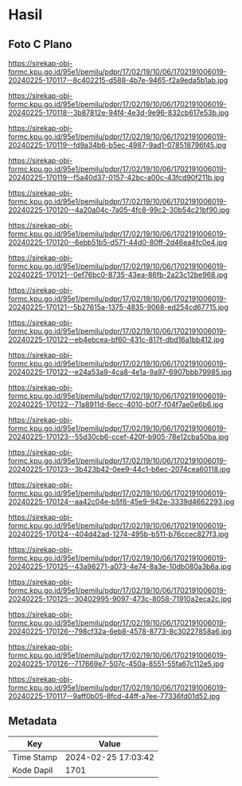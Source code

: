 # Hasil

## Foto C Plano

https://sirekap-obj-formc.kpu.go.id/95e1/pemilu/pdpr/17/02/19/10/06/1702191006019-20240225-170117--8c402215-d588-4b7e-9465-f2a9eda5b1ab.jpg

https://sirekap-obj-formc.kpu.go.id/95e1/pemilu/pdpr/17/02/19/10/06/1702191006019-20240225-170118--3b87812e-94f4-4e3d-9e96-832cb617e53b.jpg

https://sirekap-obj-formc.kpu.go.id/95e1/pemilu/pdpr/17/02/19/10/06/1702191006019-20240225-170119--fd9a34b6-b5ec-4987-9ad1-078518796f45.jpg

https://sirekap-obj-formc.kpu.go.id/95e1/pemilu/pdpr/17/02/19/10/06/1702191006019-20240225-170119--f5a40d37-0157-42bc-a00c-43fcd90f211b.jpg

https://sirekap-obj-formc.kpu.go.id/95e1/pemilu/pdpr/17/02/19/10/06/1702191006019-20240225-170120--4a20a04c-7a05-4fc8-99c2-30b54c21bf90.jpg

https://sirekap-obj-formc.kpu.go.id/95e1/pemilu/pdpr/17/02/19/10/06/1702191006019-20240225-170120--6ebb51b5-d571-44d0-80ff-2d46ea4fc0e4.jpg

https://sirekap-obj-formc.kpu.go.id/95e1/pemilu/pdpr/17/02/19/10/06/1702191006019-20240225-170121--0ef76bc0-8735-43ea-86fb-2a23c12be968.jpg

https://sirekap-obj-formc.kpu.go.id/95e1/pemilu/pdpr/17/02/19/10/06/1702191006019-20240225-170121--5b27615a-1375-4835-9068-ed254cd67715.jpg

https://sirekap-obj-formc.kpu.go.id/95e1/pemilu/pdpr/17/02/19/10/06/1702191006019-20240225-170122--eb4ebcea-bf60-431c-817f-dbd16a1bb412.jpg

https://sirekap-obj-formc.kpu.go.id/95e1/pemilu/pdpr/17/02/19/10/06/1702191006019-20240225-170122--e24a53a9-4ca8-4e1a-9a97-6907bbb79985.jpg

https://sirekap-obj-formc.kpu.go.id/95e1/pemilu/pdpr/17/02/19/10/06/1702191006019-20240225-170122--71a8911d-6ecc-4010-b0f7-f04f7ae0e6b6.jpg

https://sirekap-obj-formc.kpu.go.id/95e1/pemilu/pdpr/17/02/19/10/06/1702191006019-20240225-170123--55d30cb6-ccef-420f-b905-78e12cba50ba.jpg

https://sirekap-obj-formc.kpu.go.id/95e1/pemilu/pdpr/17/02/19/10/06/1702191006019-20240225-170123--3b423b42-0ee9-44c1-b6ec-2074cea60118.jpg

https://sirekap-obj-formc.kpu.go.id/95e1/pemilu/pdpr/17/02/19/10/06/1702191006019-20240225-170124--aa42c04e-b5f8-45e9-942e-3339d4662293.jpg

https://sirekap-obj-formc.kpu.go.id/95e1/pemilu/pdpr/17/02/19/10/06/1702191006019-20240225-170124--404d42ad-1274-495b-b511-b76ccec827f3.jpg

https://sirekap-obj-formc.kpu.go.id/95e1/pemilu/pdpr/17/02/19/10/06/1702191006019-20240225-170125--43a98271-a073-4e74-8a3e-10db080a3b6a.jpg

https://sirekap-obj-formc.kpu.go.id/95e1/pemilu/pdpr/17/02/19/10/06/1702191006019-20240225-170125--30402995-9097-473c-8058-71910a2eca2c.jpg

https://sirekap-obj-formc.kpu.go.id/95e1/pemilu/pdpr/17/02/19/10/06/1702191006019-20240225-170126--798cf32a-6eb8-4578-8773-8c30227858a6.jpg

https://sirekap-obj-formc.kpu.go.id/95e1/pemilu/pdpr/17/02/19/10/06/1702191006019-20240225-170126--717669e7-507c-450a-8551-55fa67c112e5.jpg

https://sirekap-obj-formc.kpu.go.id/95e1/pemilu/pdpr/17/02/19/10/06/1702191006019-20240225-170117--9aff0b05-8fcd-44ff-a7ee-77336fd01d52.jpg


## Metadata

| Key        | Value               |
| ---------- | ------------------- |
| Time Stamp | 2024-02-25 17:03:42 |
| Kode Dapil | 1701                |




